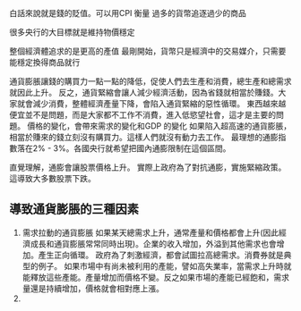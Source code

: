 白話來說就是錢的貶值。可以用CPI 衡量
過多的貨幣追逐過少的商品

很多央行的大目標就是維持物價穩定

整個經濟體追求的是更高的產值
最剛開始，貨幣只是經濟中的交易媒介，只需要能穩定換得商品就行

通貨膨脹讓錢的購買力一點一點的降低，促使人們去生產和消費，總生產和總需求就因此上升。
反之，通貨緊縮會讓人減少經濟活動，因為省錢就相當於賺錢。大家就會減少消費，整體經濟產量下降，會陷入通貨緊縮的惡性循環。
東西越來越便宜並不是問題，而是大家都不工作不消費，進入低慾望社會，這才是主要的問題。
價格的變化，會帶來需求的變化和GDP 的變化
如果陷入超高速的通貨膨脹，相當於賺來的錢立刻沒有購買力。這樣人們就沒有動力去工作。
最理想的通膨指數落在2% - 3%。各國央行就希望把國內通膨限制在這個區間。

直覺理解，通膨會讓股票價格上升。
實際上政府為了對抗通膨，實施緊縮政策。這導致大多數股票下跌。

## 導致通貨膨脹的三種因素
1. 需求拉動的通貨膨脹
如果某天總需求上升，通常產量和價格都會上升(因此經濟成長和通貨膨脹常常同時出現)。企業的收入增加，外溢到其他需求也會增加。產生正向循環。
政府為了刺激經濟，都會試圖拉高總需求。消費券就是典型的例子。
如果市場中有尚未被利用的產能，譬如高失業率，當需求上升時就能釋放這些產能。產量增加而價格不變。反之如果市場的產能已經飽和，需求量還是持續增加，價格就會相對應上漲。
2. 